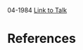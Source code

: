 

04-1984
[Link to Talk](https://www.churchofjesuschrist.org/study/general-conference/1984/04/saturday-afternoon-session?lang=eng)



# References
